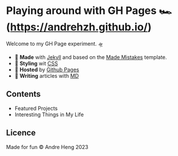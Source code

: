 # Playing around with GH Pages 🏎 (https://andrehzh.github.io/)

Welcome to my GH Page experiment. 🛸

- 🤖 **Made** with [Jekyll](https://jekyllrb.com/docs/) and based on the [Made Mistakes](https://github.com/mmistakes/minimal-mistakes) template.
- 🎨 **Styling** wit [CSS](https://devdocs.io/css/)
- 💾 **Hosted** by [Github Pages](https://pages.github.com/)
- 📝 **Writing** articles with [MD](https://www.markdownguide.org/basic-syntax/)


## Contents

- Featured Projects
- Interesting Things in My Life

## Licence

Made for fun © Andre Heng 2023
